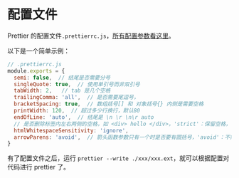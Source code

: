 # 配置文件

Prettier 的配置文件`.prettierrc.js`，[所有配置参数看这里](https://www.prettier.cn/docs/options.html)。


以下是一个简单示例：

```js
// .prettierrc.js
module.exports = {
  semi: false,  // 结尾是否需要分号
  singleQuote: true,  // 使用单引号而非双引号
  tabWidth: 2,   // tab 是几个空格
  trailingComma: 'all',  // 是否需要尾逗号，
  bracketSpacing: true,  // 数组括号[] 和 对象括号{} 内侧是需要空格
  printWidth: 120,  // 超过多少行换行，默认80
  endOfLine: 'auto',  // 结尾是 \n \r \n\r auto
  // 是否删除标签内左右两侧的空格，如 <div> hello </div>，'strict'：保留空格， 'ignore'：删除空格
  htmlWhitespaceSensitivity: 'ignore',
  arrowParens: 'avoid',  // 箭头函数参数只有一个时是否要有圆括号，'avoid'：不需要，'always'：需要
}
```

有了配置文件之后，运行 `prettier --write ./xxx/xxx.ext`，就可以根据配置对代码进行 prettier 了。




